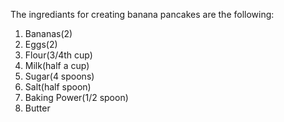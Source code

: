 The ingrediants for creating banana pancakes are the following:
1) Bananas(2)
2) Eggs(2)
3) Flour(3/4th cup)
4) Milk(half a cup)
5) Sugar(4 spoons)
6) Salt(half spoon)
7) Baking Power(1/2 spoon)
8) Butter